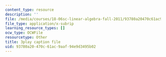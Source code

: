 ```yaml
---
content_type: resource
description: ''
file: /media/courses/18-06sc-linear-algebra-fall-2011/93780a20470c61ac9aaf94e9d3495b02_B17h10EF59g.srt
file_type: application/x-subrip
learning_resource_types: []
ocw_type: OCWFile
resourcetype: Other
title: 3play caption file
uid: 93780a20-470c-61ac-9aaf-94e9d3495b02
---
```

